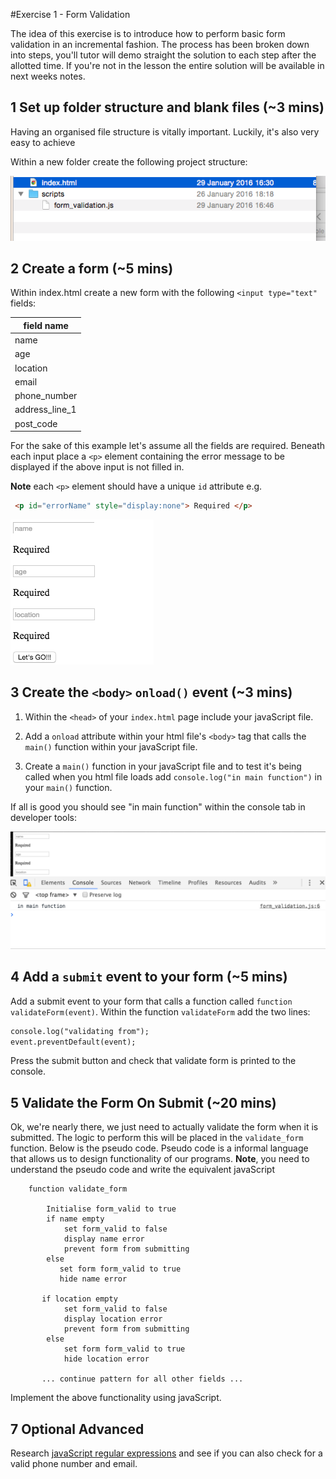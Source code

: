#Exercise 1 - Form Validation

The idea of this exercise is to introduce how to perform basic form validation in an incremental fashion.  The process has been broken down into steps,  you'll tutor will demo straight the solution to each step after the allotted time. If you're not in the lesson the entire solution will be available in next weeks notes. 


## 1 Set up folder structure and blank files (~3 mins)
Having an organised file structure is vitally important. Luckily, it's also very easy to achieve

Within a new folder create the following project structure:

![file_structure](img/file_structure.png)

## 2 Create a form  (~5 mins)

Within index.html create a new form with the following `<input type="text"` fields:


|field name| 
|----------|
|name      | 
|age       | 
|location  |
|email     |
|phone_number|
|address_line_1|
|post_code| 

For the sake of this example let's assume all the fields are required. Beneath each input place a `<p>` element containing the error message to be displayed if the above input is not filled in. 

**Note** each `<p>` element should have a unique `id` attribute  e.g. 

```html
 <p id="errorName" style="display:none"> Required </p>  
```




![form_error](img/html_sample.png)



## 3 Create the `<body>` `onload()` event (~3 mins)

1) Within the `<head>` of your  `index.html` page include your javaScript file. 

2) Add a `onload` attribute within your html file's `<body>` tag that calls the `main()` function within your javaScript file. 

3) Create a `main()`  function in your javaScript file and to test it's being called when you html file loads add `console.log("in main function")` in your `main()` function.

If all is good you should see "in main function" within the console tab in developer tools:

![console](img/console_window.png)


## 4 Add a `submit` event  to your form (~5 mins)
Add a submit event to your form that calls a function called `function validateForm(event)`. Within the function `validateForm` add the two lines:

```html
console.log("validating from");
event.preventDefault(event);
```
Press the submit button and check that validate form is printed to the console. 

## 5 Validate the Form On Submit (~20 mins)
Ok, we're nearly there, we just need to actually validate the form when it is submitted. The logic to perform this will be placed in the `validate_form` function. Below is the pseudo code. Pseudo code is a  informal language that allows us to design functionality of our programs. **Note**,
 you need to understand the pseudo code and write the equivalent javaScript
   
		function validate_form 
			
			Initialise form_valid to true
			if name empty
		        set form_valid to false 
		        display name error 
		        prevent form from submitting 
		    else 
		       set form form_valid to true 
		       hide name error
		    
		   if location empty
		        set form_valid to false 
		        display location error 
		        prevent form from submitting
		    else
		        set form form_valid to true
		        hide location error
		        
		   ... continue pattern for all other fields ...
		    
		  
Implement the above functionality using javaScript. 

## 7 Optional Advanced 

Research  [javaScript regular expressions](https://developer.mozilla.org/en/docs/Web/JavaScript/Guide/Regular_Expressions) and see if you can also check for a valid phone number and email.         